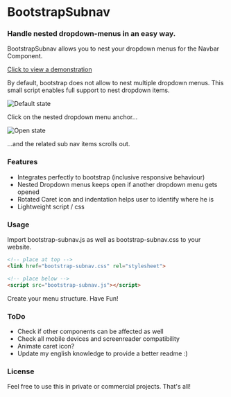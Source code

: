 # BootstrapSubnav
### Handle nested dropdown-menus in an easy way.

BootstrapSubnav allows you to nest your dropdown menus for the Navbar Component.

[Click to view a demonstration](http://medialeitwerk.de/files/bootstrap-subnav/)

By default, bootstrap does not allow to nest multiple dropdown menus. This small script enables full support to nest dropdown items.

![Default state](http://medialeitwerk.de/files/bsn1.png)

Click on the nested dropdown menu anchor...

![Open state](http://medialeitwerk.de/files/bsn2.png)

...and the related sub nav items scrolls out.

### Features
- Integrates perfectly to bootstrap (inclusive responsive behaviour)
- Nested Dropdown menus keeps open if another dropdown menu gets opened
- Rotated Caret icon and indentation helps user to identify where he is  
- Lightweight script / css


### Usage
Import bootstrap-subnav.js as well as bootstrap-subnav.css to your website.

```html
<!-- place at top -->
<link href="bootstrap-subnav.css" rel="stylesheet">

<!-- place below -->
<script src="bootstrap-subnav.js"></script>
```

Create your menu structure. Have Fun!


### ToDo
- Check if other components can be affected as well
- Check all mobile devices and screenreader compatibility
- Animate caret icon?
- Update my english knowledge to provide a better readme :)

### License
Feel free to use this in private or commercial projects. That's all!